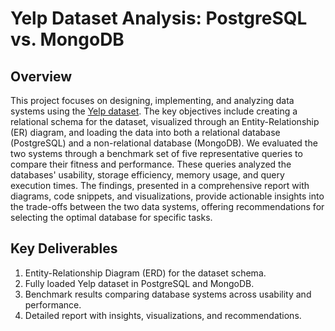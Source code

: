 # Yelp Dataset Analysis: PostgreSQL vs. MongoDB

## Overview

This project focuses on designing, implementing, and analyzing data systems using the [Yelp dataset](https://www.yelp.com/dataset). The key objectives include creating a relational schema for the dataset, visualized through an Entity-Relationship (ER) diagram, and loading the data into both a relational database (PostgreSQL) and a non-relational database (MongoDB). We evaluated the two systems through a benchmark set of five representative queries to compare their fitness and performance. These queries analyzed the databases' usability, storage efficiency, memory usage, and query execution times. The findings, presented in a comprehensive report with diagrams, code snippets, and visualizations, provide actionable insights into the trade-offs between the two data systems, offering recommendations for selecting the optimal database for specific tasks.

## Key Deliverables
1. Entity-Relationship Diagram (ERD) for the dataset schema.
2. Fully loaded Yelp dataset in PostgreSQL and MongoDB.
3. Benchmark results comparing database systems across usability and performance.
4. Detailed report with insights, visualizations, and recommendations.
